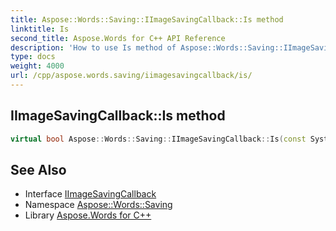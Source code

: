 ```yaml
---
title: Aspose::Words::Saving::IImageSavingCallback::Is method
linktitle: Is
second_title: Aspose.Words for C++ API Reference
description: 'How to use Is method of Aspose::Words::Saving::IImageSavingCallback class in C++.'
type: docs
weight: 4000
url: /cpp/aspose.words.saving/iimagesavingcallback/is/
---
```

## IImageSavingCallback::Is method




```cpp
virtual bool Aspose::Words::Saving::IImageSavingCallback::Is(const System::TypeInfo &target) const override
```

## See Also

* Interface [IImageSavingCallback](../)
* Namespace [Aspose::Words::Saving](../../)
* Library [Aspose.Words for C++](../../../)

